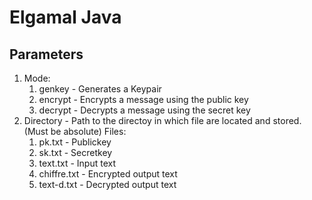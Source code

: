 # Elgamal Java

## Parameters
1. Mode: 
   1. genkey - Generates a Keypair 
   2. encrypt - Encrypts a message using the public key
   3. decrypt  - Decrypts a message using the secret key
2. Directory - Path to the directoy in which file are located and stored. (Must be absolute) 
Files:
   1. pk.txt - Publickey
   2. sk.txt - Secretkey
   3. text.txt - Input text
   4. chiffre.txt - Encrypted output text
   5. text-d.txt - Decrypted output text